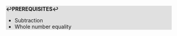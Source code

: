<div style="margin:2em; background-color: #e0e0e0;">

<strong>↩PREREQUISITES↩</strong>

 * Subtraction
 * Whole number equality

</div>

